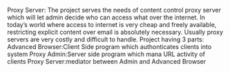 Proxy Server:
The project serves the needs of content control proxy server which will let admin decide who can access what over the internet. In today’s world where access to internet is very cheap and freely available, restricting explicit content over email is absolutely necessary. Usually proxy servers are very costly and difficult to handle.
Project having 3 parts:
Advanced Browser:Client Side program which authonticates clients into system
Proxy Admin:Server side program which mana URL activity of clients
Proxy Server:mediator between Admin and Advanced Browser
